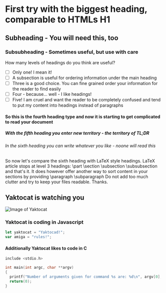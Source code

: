 # First try with the biggest heading, comparable to HTMLs H1
## Subheading - You will need this, too
### Subsubheading - Sometimes useful, but use with care
How many levels of headings do you think are useful?
- [ ] Only one! I mean it!
- [ ] A subsection is useful for ordering information under the main heading
- [ ] Three is a good choice. You can fine grained order your information for the reader to find easily
- [ ] Four - because... well - I like headings!
- [ ] Five! I am cruel and want the reader to be completely confused and tend to put my content into headings instead of paragraphs
#### So this is the fourth heading type and now it is starting to get complicated to read your document
##### With the fifth heading you enter new territory - the territory of TL;DR
###### In the sixth heading you can write whatever you like - noone will read this
So now let's compare the sixth heading with LaTeX style headings. LaTeX article stops at level 3 headings:
\part
\section
\subsection
\subsubsection
and that's it. It does however offer another way to sort content in your sections by providing
\paragraph
\subparagraph
Do not add too much clutter and try to keep your files readable. Thanks.
## Yaktocat is watching you
![Image of Yaktocat](https://octodex.github.com/images/yaktocat.png)
### Yaktocat is coding in Javascript
```javascript
let yaktocat = "Yaktocad!";
var amiga = "rules!";
```
#### Additionally Yaktocat likes to code in C
```c
include <stdio.h>

int main(int argc, char **argv)
{
  printf("Number of arguments given for command %s are: %d\n", argv[0], argc);
  return(0);
}
```
